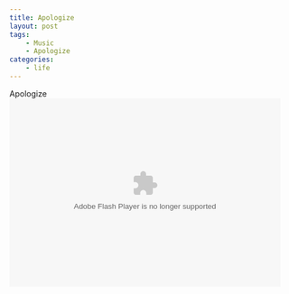 ```yaml
---
title: Apologize
layout: post
tags:
    - Music
    - Apologize
categories:
    - life
---
```


 Apologize    
<embed src="http://player.yinyuetai.com/video/player/211112/a_0.swf" quality="high" width="480" height="334" align="middle"  allowScriptAccess="sameDomain" allowfullscreen="true" type="application/x-shockwave-flash"></embed>
